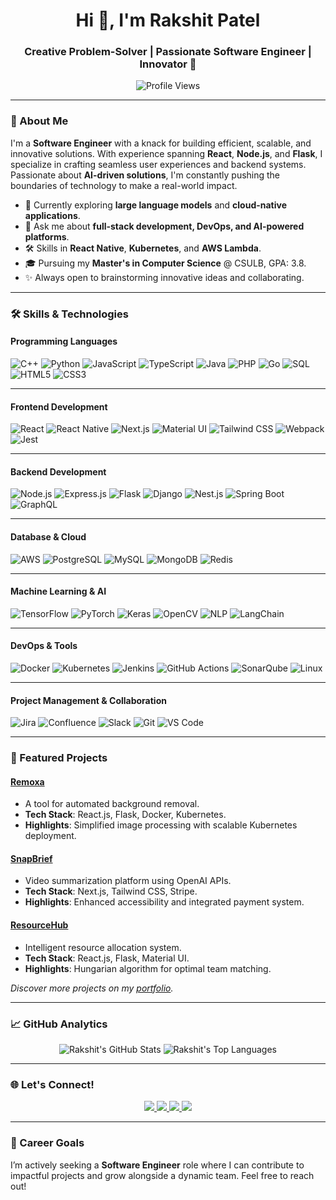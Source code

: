 <h1 align="center">Hi 👋, I'm Rakshit Patel</h1>
<h3 align="center">Creative Problem-Solver | Passionate Software Engineer | Innovator 🚀</h3>

<p align="center">
  <img src="https://komarev.com/ghpvc/?username=rakshit17patel&color=blueviolet&style=flat" alt="Profile Views"/>
</p>

---

### 🚀 About Me

I'm a **Software Engineer** with a knack for building efficient, scalable, and innovative solutions. With experience spanning **React**, **Node.js**, and **Flask**, I specialize in crafting seamless user experiences and backend systems. Passionate about **AI-driven solutions**, I'm constantly pushing the boundaries of technology to make a real-world impact.

- 🌟 Currently exploring **large language models** and **cloud-native applications**.
- 💬 Ask me about **full-stack development, DevOps, and AI-powered platforms**.
- 🛠️ Skills in **React Native**, **Kubernetes**, and **AWS Lambda**.
- 🎓 Pursuing my **Master's in Computer Science** @ CSULB, GPA: 3.8.
- ✨ Always open to brainstorming innovative ideas and collaborating.

---

### 🛠 Skills & Technologies

#### **Programming Languages**
![C++](https://img.shields.io/badge/C%2B%2B-00599C?style=flat&logo=c%2B%2B&logoColor=white)
![Python](https://img.shields.io/badge/-Python-3776AB?style=flat&logo=python&logoColor=white)
![JavaScript](https://img.shields.io/badge/-JavaScript-%23F7DF1C?style=flat&logo=javascript&logoColor=black)
![TypeScript](https://img.shields.io/badge/-TypeScript-007ACC?style=flat&logo=typescript&logoColor=white)
![Java](https://img.shields.io/badge/-Java-007396?style=flat&logo=java&logoColor=white)
![PHP](https://img.shields.io/badge/-PHP-777BB4?style=flat&logo=php&logoColor=white)
![Go](https://img.shields.io/badge/-Go-00ADD8?style=flat&logo=go&logoColor=white)
![SQL](https://img.shields.io/badge/-SQL-4479A1?style=flat&logo=database&logoColor=white)
![HTML5](https://img.shields.io/badge/-HTML5-E34F26?style=flat&logo=html5&logoColor=white)
![CSS3](https://img.shields.io/badge/-CSS3-1572B6?style=flat&logo=css3&logoColor=white)

---

#### **Frontend Development**
![React](https://img.shields.io/badge/-React-61DAFB?style=flat&logo=react&logoColor=white)
![React Native](https://img.shields.io/badge/-React_Native-61DAFB?style=flat&logo=react&logoColor=white)
![Next.js](https://img.shields.io/badge/-Next.js-000000?style=flat&logo=next.js&logoColor=white)
![Material UI](https://img.shields.io/badge/-Material--UI-0081CB?style=flat&logo=material-ui&logoColor=white)
![Tailwind CSS](https://img.shields.io/badge/-Tailwind_CSS-38B2AC?style=flat&logo=tailwind-css&logoColor=white)
![Webpack](https://img.shields.io/badge/-Webpack-8DD6F9?style=flat&logo=webpack&logoColor=black)
![Jest](https://img.shields.io/badge/-Jest-C21325?style=flat&logo=jest&logoColor=white)

---

#### **Backend Development**
![Node.js](https://img.shields.io/badge/-Node.js-339933?style=flat&logo=node.js&logoColor=white)
![Express.js](https://img.shields.io/badge/-Express.js-000000?style=flat&logo=express&logoColor=white)
![Flask](https://img.shields.io/badge/-Flask-000000?style=flat&logo=flask&logoColor=white)
![Django](https://img.shields.io/badge/-Django-092E20?style=flat&logo=django&logoColor=white)
![Nest.js](https://img.shields.io/badge/-Nest.js-E0234E?style=flat&logo=nestjs&logoColor=white)
![Spring Boot](https://img.shields.io/badge/-Spring_Boot-6DB33F?style=flat&logo=spring-boot&logoColor=white)
![GraphQL](https://img.shields.io/badge/-GraphQL-E10098?style=flat&logo=graphql&logoColor=white)

---

#### **Database & Cloud**
![AWS](https://img.shields.io/badge/-AWS-232F3E?style=flat&logo=amazon-aws&logoColor=white)
![PostgreSQL](https://img.shields.io/badge/-PostgreSQL-336791?style=flat&logo=postgresql&logoColor=white)
![MySQL](https://img.shields.io/badge/-MySQL-4479A1?style=flat&logo=mysql&logoColor=white)
![MongoDB](https://img.shields.io/badge/-MongoDB-4EA94B?style=flat&logo=mongodb&logoColor=white)
![Redis](https://img.shields.io/badge/-Redis-DC382D?style=flat&logo=redis&logoColor=white)

---

#### **Machine Learning & AI**
![TensorFlow](https://img.shields.io/badge/-TensorFlow-FF6F00?style=flat&logo=tensorflow&logoColor=white)
![PyTorch](https://img.shields.io/badge/-PyTorch-EE4C2C?style=flat&logo=pytorch&logoColor=white)
![Keras](https://img.shields.io/badge/-Keras-D00000?style=flat&logo=keras&logoColor=white)
![OpenCV](https://img.shields.io/badge/-OpenCV-5C3EE8?style=flat&logo=opencv&logoColor=white)
![NLP](https://img.shields.io/badge/-NLP-008000?style=flat)
![LangChain](https://img.shields.io/badge/-LangChain-000000?style=flat&logo=langchain&logoColor=white)

---

#### **DevOps & Tools**
![Docker](https://img.shields.io/badge/-Docker-2496ED?style=flat&logo=docker&logoColor=white)
![Kubernetes](https://img.shields.io/badge/-Kubernetes-326CE5?style=flat&logo=kubernetes&logoColor=white)
![Jenkins](https://img.shields.io/badge/-Jenkins-D24939?style=flat&logo=jenkins&logoColor=white)
![GitHub Actions](https://img.shields.io/badge/-GitHub_Actions-2088FF?style=flat&logo=github-actions&logoColor=white)
![SonarQube](https://img.shields.io/badge/-SonarQube-4E9BCD?style=flat&logo=sonarqube&logoColor=white)
![Linux](https://img.shields.io/badge/-Linux-FCC624?style=flat&logo=linux&logoColor=black)

---

#### **Project Management & Collaboration**
![Jira](https://img.shields.io/badge/-Jira-0052CC?style=flat&logo=jira&logoColor=white)
![Confluence](https://img.shields.io/badge/-Confluence-172B4D?style=flat&logo=confluence&logoColor=white)
![Slack](https://img.shields.io/badge/-Slack-4A154B?style=flat&logo=slack&logoColor=white)
![Git](https://img.shields.io/badge/-Git-F05032?style=flat&logo=git&logoColor=white)
![VS Code](https://img.shields.io/badge/-VS_Code-007ACC?style=flat&logo=visual-studio-code&logoColor=white)

---



### 🌟 Featured Projects

#### **[Remoxa](https://github.com/smit-in/Remoxa-TDC-Research-Project)**
- A tool for automated background removal.
- **Tech Stack**: React.js, Flask, Docker, Kubernetes.
- **Highlights**: Simplified image processing with scalable Kubernetes deployment.

#### **[SnapBrief](https://snapbrief-two.vercel.app/)**
- Video summarization platform using OpenAI APIs.
- **Tech Stack**: Next.js, Tailwind CSS, Stripe.
- **Highlights**: Enhanced accessibility and integrated payment system.

#### **[ResourceHub](https://team-members-five.vercel.app/)**
- Intelligent resource allocation system.
- **Tech Stack**: React.js, Flask, Material UI.
- **Highlights**: Hungarian algorithm for optimal team matching.

*Discover more projects on my [portfolio](https://www.rakshitpatel.com/).*

---

### 📈 GitHub Analytics

<p align="center">
  <img src="https://github-readme-stats.vercel.app/api?username=Rakshit17patel&show_icons=true&theme=tokyonight" alt="Rakshit's GitHub Stats"/>
  <img src="https://github-readme-stats.vercel.app/api/top-langs/?username=Rakshit17patel&hide=jupyter%20Notebook&layout=compact&theme=tokyonight" alt="Rakshit's Top Languages"/>


</p>

---

### 🌐 Let's Connect!

<p align="center">
  <a href="https://linkedin.com/in/rakshit17p">
    <img src="https://img.shields.io/badge/-rakshit17p-0077B5?style=flat&logo=linkedin&logoColor=white"/>
  </a>
  <a href="mailto:rakshitpatel.tech@gmail.com">
    <img src="https://img.shields.io/badge/-rakshitpatel.tech@gmail.com-D14836?style=flat&logo=gmail&logoColor=white"/>
  </a>
  <a href="https://twitter.com/rakshit17p">
    <img src="https://img.shields.io/badge/-@rakshit17p-1877F2?style=flat&logo=twitter&logoColor=white"/>
  </a>
  <a href="https://www.rakshitpatel.com">
    <img src="https://img.shields.io/badge/-rakshitpatel.com-3423A6?style=flat&logo=Google-Chrome&logoColor=white"/>
  </a>
</p>

---

### 💼 Career Goals

I’m actively seeking a **Software Engineer** role where I can contribute to impactful projects and grow alongside a dynamic team. Feel free to reach out!

